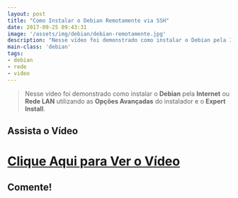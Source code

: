 ```yaml
---
layout: post
title: "Como Instalar o Debian Remotamente via SSH"
date: 2017-09-25 09:43:31
image: '/assets/img/debian/debian-remotamente.jpg'
description: "Nesse vídeo foi demonstrado como instalar o Debian pela Internet ou Rede LAN utilizando as Opções Avançadas do instalador e o Expert Install."
main-class: 'debian'
tags:
- debian
- rede
- video
---
```


> Nesse vídeo foi demonstrado como instalar o __Debian__ pela __Internet__ ou __Rede LAN__ utilizando as __Opções Avançadas__ do instalador e o __Expert Install__.

## Assista o Vídeo

# [Clique Aqui para Ver o Vídeo](https://www.youtube.com/watch?v=hQClJTM8dcs)


## Comente!

<script async src="https://pagead2.googlesyndication.com/pagead/js/adsbygoogle.js"></script>

<!-- Informat -->
<ins class="adsbygoogle"
 style="display:block"
 data-ad-client="ca-pub-2838251107855362"
 data-ad-slot="2327980059"
 data-ad-format="auto"
 data-full-width-responsive="true"></ins>

<script>
(adsbygoogle = window.adsbygoogle || []).push({});
</script>


